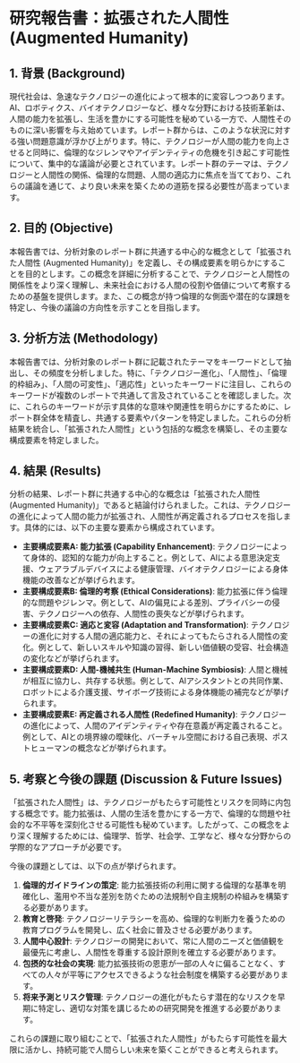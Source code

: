 # 研究報告書：拡張された人間性 (Augmented Humanity)

## 1. 背景 (Background)
現代社会は、急速なテクノロジーの進化によって根本的に変容しつつあります。AI、ロボティクス、バイオテクノロジーなど、様々な分野における技術革新は、人間の能力を拡張し、生活を豊かにする可能性を秘めている一方で、人間性そのものに深い影響を与え始めています。レポート群からは、このような状況に対する強い問題意識が浮かび上がります。特に、テクノロジーが人間の能力を向上させると同時に、倫理的なジレンマやアイデンティティの危機を引き起こす可能性について、集中的な議論が必要とされています。レポート群のテーマは、テクノロジーと人間性の関係、倫理的な問題、人間の適応力に焦点を当てており、これらの議論を通じて、より良い未来を築くための道筋を探る必要性が高まっています。

## 2. 目的 (Objective)
本報告書では、分析対象のレポート群に共通する中心的な概念として「拡張された人間性 (Augmented Humanity)」を定義し、その構成要素を明らかにすることを目的とします。この概念を詳細に分析することで、テクノロジーと人間性の関係性をより深く理解し、未来社会における人間の役割や価値について考察するための基盤を提供します。また、この概念が持つ倫理的な側面や潜在的な課題を特定し、今後の議論の方向性を示すことを目指します。

## 3. 分析方法 (Methodology)
本報告書では、分析対象のレポート群に記載されたテーマをキーワードとして抽出し、その頻度を分析しました。特に、「テクノロジー進化」、「人間性」、「倫理的枠組み」、「人間の可変性」、「適応性」といったキーワードに注目し、これらのキーワードが複数のレポートで共通して言及されていることを確認しました。次に、これらのキーワードが示す具体的な意味や関連性を明らかにするために、レポート群全体を精査し、共通する要素やパターンを特定しました。これらの分析結果を統合し、「拡張された人間性」という包括的な概念を構築し、その主要な構成要素を特定しました。

## 4. 結果 (Results)
分析の結果、レポート群に共通する中心的な概念は「拡張された人間性 (Augmented Humanity)」であると結論付けられました。これは、テクノロジーの進化によって人間の能力が拡張され、人間性が再定義されるプロセスを指します。具体的には、以下の主要な要素から構成されています。

- **主要構成要素A: 能力拡張 (Capability Enhancement)**: テクノロジーによって身体的、認知的な能力が向上すること。例として、AIによる意思決定支援、ウェアラブルデバイスによる健康管理、バイオテクノロジーによる身体機能の改善などが挙げられます。
- **主要構成要素B: 倫理的考察 (Ethical Considerations)**: 能力拡張に伴う倫理的な問題やジレンマ。例として、AIの偏見による差別、プライバシーの侵害、テクノロジーへの依存、人間性の喪失などが挙げられます。
- **主要構成要素C: 適応と変容 (Adaptation and Transformation)**: テクノロジーの進化に対する人間の適応能力と、それによってもたらされる人間性の変化。例として、新しいスキルや知識の習得、新しい価値観の受容、社会構造の変化などが挙げられます。
- **主要構成要素D: 人間-機械共生 (Human-Machine Symbiosis)**: 人間と機械が相互に協力し、共存する状態。例として、AIアシスタントとの共同作業、ロボットによる介護支援、サイボーグ技術による身体機能の補完などが挙げられます。
- **主要構成要素E: 再定義される人間性 (Redefined Humanity)**: テクノロジーの進化によって、人間のアイデンティティや存在意義が再定義されること。例として、AIとの境界線の曖昧化、バーチャル空間における自己表現、ポストヒューマンの概念などが挙げられます。

## 5. 考察と今後の課題 (Discussion & Future Issues)
「拡張された人間性」は、テクノロジーがもたらす可能性とリスクを同時に内包する概念です。能力拡張は、人間の生活を豊かにする一方で、倫理的な問題や社会的な不平等を深刻化させる可能性も秘めています。したがって、この概念をより深く理解するためには、倫理学、哲学、社会学、工学など、様々な分野からの学際的なアプローチが必要です。

今後の課題としては、以下の点が挙げられます。

1.  **倫理的ガイドラインの策定**: 能力拡張技術の利用に関する倫理的な基準を明確化し、濫用や不当な差別を防ぐための法規制や自主規制の枠組みを構築する必要があります。
2.  **教育と啓発**: テクノロジーリテラシーを高め、倫理的な判断力を養うための教育プログラムを開発し、広く社会に普及させる必要があります。
3.  **人間中心設計**: テクノロジーの開発において、常に人間のニーズと価値観を最優先に考慮し、人間性を尊重する設計原則を確立する必要があります。
4.  **包摂的な社会の実現**: 能力拡張技術の恩恵が一部の人々に偏ることなく、すべての人々が平等にアクセスできるような社会制度を構築する必要があります。
5.  **将来予測とリスク管理**: テクノロジーの進化がもたらす潜在的なリスクを早期に特定し、適切な対策を講じるための研究開発を推進する必要があります。

これらの課題に取り組むことで、「拡張された人間性」がもたらす可能性を最大限に活かし、持続可能で人間らしい未来を築くことができると考えられます。
